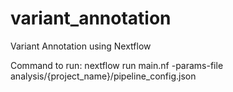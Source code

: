 # variant_annotation
Variant Annotation using Nextflow 

Command to run:
nextflow run main.nf -params-file analysis/{project_name}/pipeline_config.json

